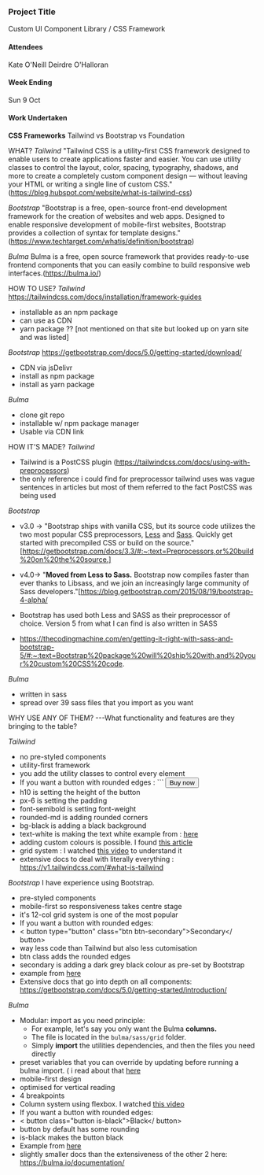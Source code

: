 ### Project Title
Custom UI Component Library / CSS Framework

#### Attendees
Kate O'Neill
Deirdre O'Halloran

#### Week Ending
Sun 9 Oct 

#### Work Undertaken
**CSS Frameworks**
Tailwind vs Bootstrap vs Foundation

WHAT?
*Tailwind*
"Tailwind CSS is a utility-first CSS framework designed to enable users to create applications faster and easier. You can use utility classes to control the layout, color, spacing, typography, shadows, and more to create a completely custom component design — without leaving your HTML or writing a single line of custom CSS."(https://blog.hubspot.com/website/what-is-tailwind-css)

*Bootstrap*
"Bootstrap is a free, open-source front-end development framework for the creation of websites and web apps. Designed to enable responsive development of mobile-first websites, Bootstrap provides a collection of syntax for template designs." (https://www.techtarget.com/whatis/definition/bootstrap)

*Bulma*
Bulma is a free, open source framework that provides ready-to-use frontend components that you can easily combine to build responsive web interfaces.(https://bulma.io/)

HOW TO USE?
*Tailwind*
https://tailwindcss.com/docs/installation/framework-guides
- installable as an npm package
- can use as CDN
- yarn package ?? [not mentioned on that site but looked up on yarn site and was listed]

*Bootstrap*
https://getbootstrap.com/docs/5.0/getting-started/download/
- CDN via jsDelivr
- install as npm package
- install as yarn package

*Bulma*
- clone git repo
- installable w/ npm package manager
- Usable via CDN link

HOW IT'S MADE?
*Tailwind*
- Tailwind is a PostCSS plugin (https://tailwindcss.com/docs/using-with-preprocessors)
- the only reference i could find for preprocessor tailwind uses was vague sentences in articles but most of them referred to the fact PostCSS was being used

*Bootstrap*
- v3.0 -> "Bootstrap ships with vanilla CSS, but its source code utilizes the two most popular CSS preprocessors, [Less](https://getbootstrap.com/docs/3.3/css/#less) and [Sass](https://getbootstrap.com/docs/3.3/css/#sass). Quickly get started with precompiled CSS or build on the source."[https://getbootstrap.com/docs/3.3/#:~:text=Preprocessors,or%20build%20on%20the%20source.]

- v4.0-> "**Moved from Less to Sass.** Bootstrap now compiles faster than ever thanks to Libsass, and we join an increasingly large community of Sass developers."[https://blog.getbootstrap.com/2015/08/19/bootstrap-4-alpha/

- Bootstrap has used both Less and SASS as their preprocessor of choice. Version 5 from what I can find is also written in SASS 
- https://thecodingmachine.com/en/getting-it-right-with-sass-and-bootstrap-5/#:~:text=Bootstrap%20package%20will%20ship%20with,and%20your%20custom%20CSS%20code.

*Bulma*
- written in sass
- spread over 39 sass files that you import as you want

WHY USE ANY OF THEM?
---What functionality and features are they bringing to the table?

 *Tailwind*
- no pre-styled components
- utility-first framework
- you add the utility classes to control every element 
- If you want a button with rounded edges :  ```
<button class="h-10 px-6 font-semibold rounded-md bg-black text-white" type="submit">Buy now</button>
- h10 is setting the height of the button
- px-6 is setting the padding
- font-semibold is setting font-weight
- rounded-md is adding rounded corners
- bg-black is adding a black background
- text-white is making the text white
example from : [here](https://blog.hubspot.com/website/what-is-tailwind-css#:~:text=Tailwind%20CSS%20makes%20it%20quicker,and%20more%20of%20your%20application.)
- adding custom colours is possible. I found [this article](https://www.geeksforgeeks.org/how-to-add-new-colors-to-tailwind-css-and-keep-the-originals-ones/#:~:text=You%20can%20easily%20add%20new,js%20file.)
- grid system : I watched [this video](https://www.youtube.com/watch?v=JITwwrVSteE) to understand it
- extensive docs to deal with literally everything : https://v1.tailwindcss.com/#what-is-tailwind

*Bootstrap*
I have experience using Bootstrap.
- pre-styled components 
- mobile-first so responsiveness takes centre stage
- it's 12-col grid system is one of the most popular 
- If you want a button with rounded edges:
- < button type="button" class="btn btn-secondary">Secondary</ button>
- way less code than Tailwind but also less cutomisation
- btn class adds the rounded edges
- secondary is adding a dark grey black colour as pre-set by Bootstrap
- example from [here](https://getbootstrap.com/docs/5.0/components/buttons/)
- Extensive docs that go into depth on all components: https://getbootstrap.com/docs/5.0/getting-started/introduction/

*Bulma*
- Modular: import as you need principle:
	- For example, let's say you only want the Bulma **columns.**  
	- The file is located in the `bulma/sass/grid` folder.  
	- Simply **import** the utilities dependencies, and then the files you need directly
- preset variables that you can override by updating before running a bulma import. ( i read about that [here](https://bulma.io/documentation/customize/variables/)
- mobile-first design
- optimised for vertical reading
- 4 breakpoints
- Column system using flexbox. I watched [this video](https://www.youtube.com/watch?v=feGMqVSRnmI)
- If you want a button with rounded edges:
- < button class="button is-black">Black</ button>
- button by default has some rounding
- is-black makes the button black
- Example from [here](https://bulma.io/documentation/elements/button/)
- slightly smaller docs than the extensiveness of the other 2 here: https://bulma.io/documentation/


